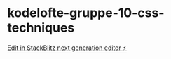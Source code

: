 # kodelofte-gruppe-10-css-techniques

[Edit in StackBlitz next generation editor ⚡️](https://stackblitz.com/~/github.com/LarsGJobloop/kodelofte-gruppe-10-css-techniques)